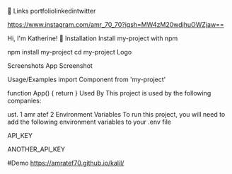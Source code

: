 🔗 Links
portfoliolinkedintwitter

https://www.instagram.com/amr_70_70?igsh=MW4zM20wdjhuOWZjaw==

Hi, I'm Katherine! 👋
Installation
Install my-project with npm

  npm install my-project
  cd my-project
Logo

Screenshots
App Screenshot

Usage/Examples
import Component from 'my-project'

function App() {
  return <Component />
}
Used By
This project is used by the following companies:

ust. 1
amr atef 2
Environment Variables
To run this project, you will need to add the following environment variables to your .env file

API_KEY

ANOTHER_API_KEY

#Demo
https://amratef70.github.io/kalil/
